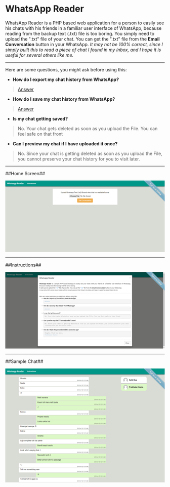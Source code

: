 # WhatsApp Reader
WhatsApp Reader is a PHP based web application for a person to easily see his chats with his friends in a familiar user interface of WhatsApp, because reading from the backup text (.txt) file is too boring.
You simply need to upload the ".txt" file of your chat. You can get the ".txt" file from the **Email Conversation** button in your WhatsApp.
_It may not be 100% correct, since I simply built this to read a piece of chat I found in my Inbox, and I hope it is useful for several others like me._

---

Here are some questions, you might ask before using this:

*  **How do I export my chat history from WhatsApp?**

> [Answer](http://www.whatsapp.com/faq/en/s60/21055276)


* **How do I save my chat history from WhatsApp?**

> [Answer](http://www.whatsapp.com/faq/en/wp/22548236)


* **Is my chat getting saved?**

> No. Your chat gets deleted as soon as you upload the File. You can feel safe on that front


* **Can I preview my chat if I have uploaded it once?**

> No. Since your chat is getting deleted as soon as you upload the File, you cannot preserve your chat history for you to visit later.

- - - - - -

##Home Screen##

![](/img/screenshots/screencapture-localhost-whatsapp-reader-index-php-1443812415335.png?raw=true)

- - - - - -

##Instructions##

![](/img/screenshots/screencapture-localhost-whatsapp-reader-index-php-1443813923034.png?raw=true)

- - - - - -

##Sample Chat##

![](/img/screenshots/screencapture-localhost-whatsapp-reader-read-php-1443812355570.png?raw=true)
